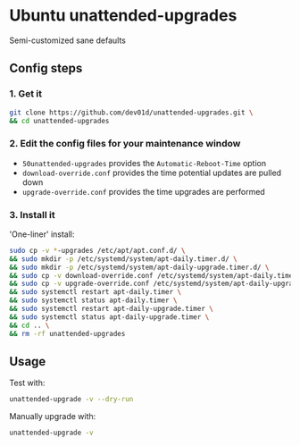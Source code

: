 # Ubuntu unattended-upgrades

Semi-customized sane defaults

## Config steps

### 1. Get it

```bash
git clone https://github.com/dev01d/unattended-upgrades.git \
&& cd unattended-upgrades
```

### 2. Edit the config files for your maintenance window

- `50unattended-upgrades` provides the `Automatic-Reboot-Time` option
- `download-override.conf` provides the time potential updates are pulled down
- `upgrade-override.conf` provides the time upgrades are performed

### 3. Install it

'One-liner' install:

<!-- spellchecker: disable -->

```bash
sudo cp -v *-upgrades /etc/apt/apt.conf.d/ \
&& sudo mkdir -p /etc/systemd/system/apt-daily.timer.d/ \
&& sudo mkdir -p /etc/systemd/system/apt-daily-upgrade.timer.d/ \
&& sudo cp -v download-override.conf /etc/systemd/system/apt-daily.timer.d/override.conf \
&& sudo cp -v upgrade-override.conf /etc/systemd/system/apt-daily-upgrade.timer.d/override.conf \
&& sudo systemctl restart apt-daily.timer \
&& sudo systemctl status apt-daily.timer \
&& sudo systemctl restart apt-daily-upgrade.timer \
&& sudo systemctl status apt-daily-upgrade.timer \
&& cd .. \
&& rm -rf unattended-upgrades
```

<!-- spellchecker: enable -->

## Usage

Test with:

```bash
unattended-upgrade -v --dry-run
```

Manually upgrade with:

```bash
unattended-upgrade -v
```
